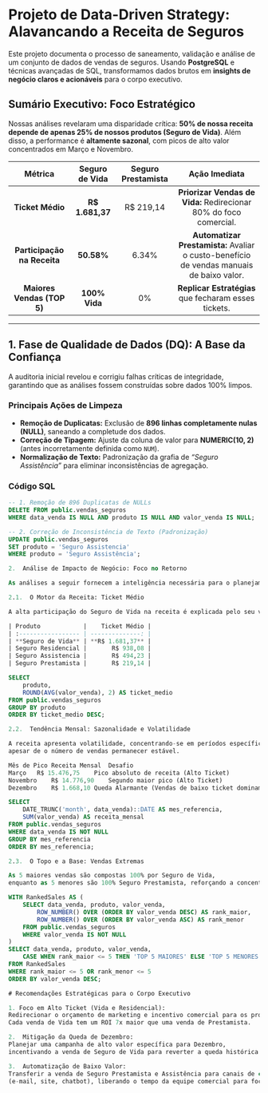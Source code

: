 #  Projeto de Data-Driven Strategy: Alavancando a Receita de Seguros

Este projeto documenta o processo de saneamento, validação e análise de um conjunto de dados de vendas de seguros. Usando **PostgreSQL** e técnicas avançadas de SQL, transformamos dados brutos em **insights de negócio claros e acionáveis** para o corpo executivo.

##  Sumário Executivo: Foco Estratégico

Nossas análises revelaram uma disparidade crítica: **50% de nossa receita depende de apenas 25% de nossos produtos (Seguro de Vida)**. Além disso, a performance é **altamente sazonal**, com picos de alto valor concentrados em Março e Novembro.

| Métrica | Seguro de Vida | Seguro Prestamista | Ação Imediata |
| :---: | :---: | :---: | :---: |
| **Ticket Médio** | **R$ 1.681,37** | R$ 219,14 | **Priorizar Vendas de Vida:** Redirecionar 80% do foco comercial. |
| **Participação na Receita** | **50.58%** | 6.34% | **Automatizar Prestamista:** Avaliar o custo-benefício de vendas manuais de baixo valor. |
| **Maiores Vendas (TOP 5)** | **100% Vida** | 0% | **Replicar Estratégias** que fecharam esses tickets. |

---

## 1. Fase de Qualidade de Dados (DQ): A Base da Confiança

A auditoria inicial revelou e corrigiu falhas críticas de integridade, garantindo que as análises fossem construídas sobre dados 100% limpos.

###  Principais Ações de Limpeza

- **Remoção de Duplicatas:** Exclusão de **896 linhas completamente nulas (NULL)**, saneando a completude dos dados.  
- **Correção de Tipagem:** Ajuste da coluna de valor para **NUMERIC(10, 2)** (antes incorretamente definida como `NUM`).  
- **Normalização de Texto:** Padronização da grafia de *“Seguro Assistência”* para eliminar inconsistências de agregação.

###  Código SQL 

```sql
-- 1. Remoção de 896 Duplicatas de NULLs
DELETE FROM public.vendas_seguros 
WHERE data_venda IS NULL AND produto IS NULL AND valor_venda IS NULL;

-- 2. Correção de Inconsistência de Texto (Padronização)
UPDATE public.vendas_seguros
SET produto = 'Seguro Assistencia'
WHERE produto = 'Seguro Assistência';

2.  Análise de Impacto de Negócio: Foco no Retorno

As análises a seguir fornecem a inteligência necessária para o planejamento de metas e alocação de recursos.

2.1.  O Motor da Receita: Ticket Médio

A alta participação do Seguro de Vida na receita é explicada pelo seu valor médio por transação.

| Produto            |    Ticket Médio |
| :----------------- | --------------: |
| **Seguro de Vida** | **R$ 1.681,37** |
| Seguro Residencial |       R$ 938,08 |
| Seguro Assistencia |       R$ 494,23 |
| Seguro Prestamista |       R$ 219,14 |

SELECT
    produto,
    ROUND(AVG(valor_venda), 2) AS ticket_medio
FROM public.vendas_seguros
GROUP BY produto
ORDER BY ticket_medio DESC;

2.2.  Tendência Mensal: Sazonalidade e Volatilidade

A receita apresenta volatilidade, concentrando-se em períodos específicos,
apesar de o número de vendas permanecer estável.

Mês de Pico	Receita Mensal	Desafio
Março	R$ 15.476,75	Pico absoluto de receita (Alto Ticket)
Novembro	R$ 14.776,90	Segundo maior pico (Alto Ticket)
Dezembro	R$ 1.668,10	Queda Alarmante (Vendas de baixo ticket dominam)

SELECT
    DATE_TRUNC('month', data_venda)::DATE AS mes_referencia,
    SUM(valor_venda) AS receita_mensal
FROM public.vendas_seguros
WHERE data_venda IS NOT NULL
GROUP BY mes_referencia
ORDER BY mes_referencia;

2.3.  O Topo e a Base: Vendas Extremas

As 5 maiores vendas são compostas 100% por Seguro de Vida,
enquanto as 5 menores são 100% Seguro Prestamista, reforçando a concentração de valor.

WITH RankedSales AS (
    SELECT data_venda, produto, valor_venda,
        ROW_NUMBER() OVER (ORDER BY valor_venda DESC) AS rank_maior,
        ROW_NUMBER() OVER (ORDER BY valor_venda ASC) AS rank_menor
    FROM public.vendas_seguros
    WHERE valor_venda IS NOT NULL
)
SELECT data_venda, produto, valor_venda,
    CASE WHEN rank_maior <= 5 THEN 'TOP 5 MAIORES' ELSE 'TOP 5 MENORES' END AS categoria
FROM RankedSales
WHERE rank_maior <= 5 OR rank_menor <= 5
ORDER BY valor_venda DESC;

# Recomendações Estratégicas para o Corpo Executivo

1. Foco em Alto Ticket (Vida e Residencial):
Redirecionar o orçamento de marketing e incentivo comercial para os produtos com ticket mais alto.
Cada venda de Vida tem um ROI 7x maior que uma venda de Prestamista.

2.  Mitigação da Queda de Dezembro:
Planejar uma campanha de alto valor específica para Dezembro,
incentivando a venda de Seguro de Vida para reverter a queda histórica da receita.

3.  Automatização de Baixo Valor:
Transferir a venda de Seguro Prestamista e Assistência para canais de cross-sell automatizado
(e-mail, site, chatbot), liberando o tempo da equipe comercial para focar em produtos de alta receita.

